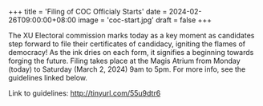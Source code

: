 +++
title = 'Filing of COC Officialy Starts'
date = 2024-02-26T09:00:00+08:00
image = 'coc-start.jpg'
draft = false
+++


The XU Electoral commission marks today as a key moment as candidates step forward to file their certificates of candidacy, igniting the flames of democracy! As the ink dries on each form, it signifies a beginning towards forging the future. Filing takes place at the Magis Atrium from Monday (today) to Saturday (March 2, 2024) 9am to 5pm. For more info, see the guidelines linked below.

Link to guidelines: http://tinyurl.com/55u9dtr6
